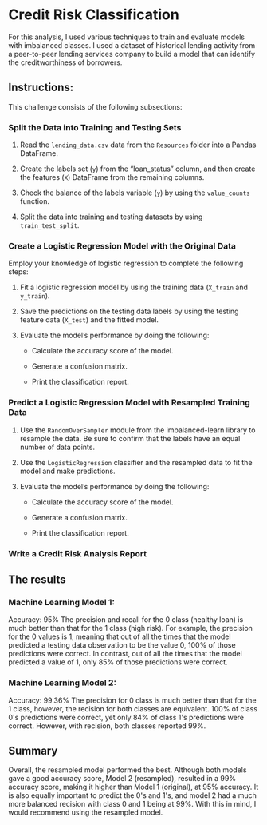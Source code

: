 # Credit Risk Classification

For this analysis, I used various techniques to train and evaluate models with imbalanced classes. I used a dataset of historical lending activity from a peer-to-peer lending services company to build a model that can identify the creditworthiness of borrowers.

## Instructions:

This challenge consists of the following subsections:

### Split the Data into Training and Testing Sets

1. Read the `lending_data.csv` data from the `Resources` folder into a Pandas DataFrame.

2. Create the labels set (`y`)  from the “loan_status” column, and then create the features (`X`) DataFrame from the remaining columns.

3. Check the balance of the labels variable (`y`) by using the `value_counts` function.

4. Split the data into training and testing datasets by using `train_test_split`.


### Create a Logistic Regression Model with the Original Data

Employ your knowledge of logistic regression to complete the following steps:

1. Fit a logistic regression model by using the training data (`X_train` and `y_train`).

2. Save the predictions on the testing data labels by using the testing feature data (`X_test`) and the fitted model.

3. Evaluate the model’s performance by doing the following:

    * Calculate the accuracy score of the model.

    * Generate a confusion matrix.

    * Print the classification report.

### Predict a Logistic Regression Model with Resampled Training Data


1. Use the `RandomOverSampler` module from the imbalanced-learn library to resample the data. Be sure to confirm that the labels have an equal number of data points. 

2. Use the `LogisticRegression` classifier and the resampled data to fit the model and make predictions.

3. Evaluate the model’s performance by doing the following:

    * Calculate the accuracy score of the model.

    * Generate a confusion matrix.

    * Print the classification report.
    

### Write a Credit Risk Analysis Report

## The results
### Machine Learning Model 1:
Accuracy: 95%
The precision and recall for the 0 class (healthy loan) is much better than that for the 1 class (high risk). For example, the precision for the 0 values is 1, meaning that out of all the times that the model predicted a testing data observation to be the value 0, 100% of those predictions were correct. In contrast, out of all the times that the model predicted a value of 1, only 85% of those predictions were correct.

### Machine Learning Model 2:
Accuracy: 99.36%
The precision for 0 class is much better than that for the 1 class, however, the recision for both classes are equivalent. 100% of class 0's predictions were correct, yet only 84% of class 1's predictions were correct. However, with recision, both classes reported 99%.

## Summary

Overall, the resampled model performed the best. Although both models gave a good accuracy score, Model 2 (resampled), resulted in a 99% accuracy score, making it higher than Model 1 (original), at 95% accuracy. It is also equally important to predict the 0's and 1's, and model 2 had a much more balanced recision with class 0 and 1 being at 99%. With this in mind, I would recommend using the resampled model.